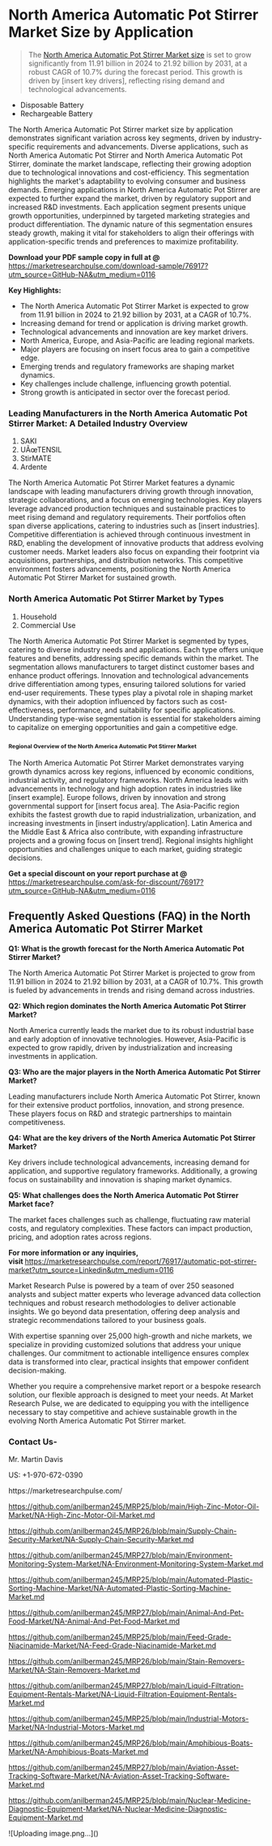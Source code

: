 <h1>North America Automatic Pot Stirrer Market&nbsp;Size by Application</h1><blockquote><p>The <a href="https://marketresearchpulse.com/download-sample/76917?utm_source=GitHub-NA&amp;utm_medium=0116">North America Automatic Pot Stirrer Market size</a> is set to grow significantly from 11.91 billion in 2024 to 21.92 billion by 2031, at a robust CAGR of 10.7% during the forecast period. This growth is driven by [insert key drivers], reflecting rising demand and technological advancements.</p></blockquote><ul><li>Disposable Battery<li> Rechargeable Battery</li></ul><p>The North America Automatic Pot Stirrer market size by application demonstrates significant variation across key segments, driven by industry-specific requirements and advancements. Diverse applications, such as North America Automatic Pot Stirrer and North America Automatic Pot Stirrer, dominate the market landscape, reflecting their growing adoption due to technological innovations and cost-efficiency. This segmentation highlights the market's adaptability to evolving consumer and business demands. Emerging applications in North America Automatic Pot Stirrer are expected to further expand the market, driven by regulatory support and increased R&D investments. Each application segment presents unique growth opportunities, underpinned by targeted marketing strategies and product differentiation. The dynamic nature of this segmentation ensures steady growth, making it vital for stakeholders to align their offerings with application-specific trends and preferences to maximize profitability.</p><p><strong>Download your PDF sample copy in full at @ </strong><a href="https://marketresearchpulse.com/download-sample/76917?utm_source=GitHub-NA&amp;utm_medium=0116">https://marketresearchpulse.com/download-sample/76917?utm_source=GitHub-NA&amp;utm_medium=0116</a></p><p><strong>Key Highlights: </strong></p><ul><li>The North America Automatic Pot Stirrer Market is expected to grow from 11.91 billion in 2024 to 21.92 billion by 2031, at a CAGR of 10.7%.</li><li>Increasing demand for trend or application is driving market growth.</li><li>Technological advancements and innovation are key market drivers.</li><li>North America, Europe, and Asia-Pacific are leading regional markets.</li><li>Major players are focusing on insert focus area to gain a competitive edge.</li><li>Emerging trends and regulatory frameworks are shaping market dynamics.</li><li>Key challenges include challenge, influencing growth potential.</li><li>Strong growth is anticipated in sector over the forecast period.</li></ul><h3>Leading Manufacturers in the North America Automatic Pot Stirrer Market: A Detailed Industry Overview</h3><ol><li>SAKI</li><li>UÃœTENSIL</li><li>StirMATE</li><li>Ardente</li></ol><div class="flex max-w-full flex-col flex-grow"><div class="min-h-8 text-message flex w-full flex-col items-end gap-2 whitespace-normal break-words [.text-message+&amp;]:mt-5" dir="auto" data-message-author-role="assistant" data-message-id="fd8432e4-4910-450d-b182-61b7bfb0a01f" data-message-model-slug="gpt-4o"><div class="flex w-full flex-col gap-1 empty:hidden first:pt-[3px]"><div class="markdown prose w-full break-words dark:prose-invert light"><p>The North America Automatic Pot Stirrer Market features a dynamic landscape with leading manufacturers driving growth through innovation, strategic collaborations, and a focus on emerging technologies. Key players leverage advanced production techniques and sustainable practices to meet rising demand and regulatory requirements. Their portfolios often span diverse applications, catering to industries such as [insert industries]. Competitive differentiation is achieved through continuous investment in R&amp;D, enabling the development of innovative products that address evolving customer needs. Market leaders also focus on expanding their footprint via acquisitions, partnerships, and distribution networks. This competitive environment fosters advancements, positioning the North America Automatic Pot Stirrer Market for sustained growth.</p></div></div></div></div><h3>North America Automatic Pot Stirrer Market by Types</h3><ol><li>Household<li> Commercial Use</li></ol><div class="flex max-w-full flex-col flex-grow"><div class="min-h-8 text-message flex w-full flex-col items-end gap-2 whitespace-normal break-words [.text-message+&amp;]:mt-5" dir="auto" data-message-author-role="assistant" data-message-id="084470be-0bb7-4664-bddf-5156b4f41249" data-message-model-slug="gpt-4o-mini"><div class="flex w-full flex-col gap-1 empty:hidden first:pt-[3px]"><div class="markdown prose w-full break-words dark:prose-invert light"><p>The North America Automatic Pot Stirrer Market is segmented by types, catering to diverse industry needs and applications. Each type offers unique features and benefits, addressing specific demands within the market. The segmentation allows manufacturers to target distinct customer bases and enhance product offerings. Innovation and technological advancements drive differentiation among types, ensuring tailored solutions for varied end-user requirements. These types play a pivotal role in shaping market dynamics, with their adoption influenced by factors such as cost-effectiveness, performance, and suitability for specific applications. Understanding type-wise segmentation is essential for stakeholders aiming to capitalize on emerging opportunities and gain a competitive edge.</p></div></div></div></div><h3><span style="font-size: 11px;">Regional Overview of the North America Automatic Pot Stirrer Market</span></h3><div class="flex max-w-full flex-col flex-grow"><div class="min-h-8 text-message flex w-full flex-col items-end gap-2 whitespace-normal break-words [.text-message+&amp;]:mt-5" dir="auto" data-message-author-role="assistant" data-message-id="e9038762-ce64-4e30-91c9-9bd413514231" data-message-model-slug="gpt-4o-mini"><div class="flex w-full flex-col gap-1 empty:hidden first:pt-[3px]"><div class="markdown prose w-full break-words dark:prose-invert light"><p>The North America Automatic Pot Stirrer Market demonstrates varying growth dynamics across key regions, influenced by economic conditions, industrial activity, and regulatory frameworks. North America leads with advancements in technology and high adoption rates in industries like [insert example]. Europe follows, driven by innovation and strong governmental support for [insert focus area]. The Asia-Pacific region exhibits the fastest growth due to rapid industrialization, urbanization, and increasing investments in [insert industry/application]. Latin America and the Middle East &amp; Africa also contribute, with expanding infrastructure projects and a growing focus on [insert trend]. Regional insights highlight opportunities and challenges unique to each market, guiding strategic decisions.</p></div></div></div></div><p><strong>Get a special discount on your report purchase at @ </strong><a href="https://marketresearchpulse.com/ask-for-discount/76917?utm_source=GitHub-NA&amp;utm_medium=0116">https://marketresearchpulse.com/ask-for-discount/76917?utm_source=GitHub-NA&amp;utm_medium=0116</a></p><h2>Frequently Asked Questions (FAQ) in the North America Automatic Pot Stirrer Market</h2><p><strong>Q1: What is the growth forecast for the North America Automatic Pot Stirrer Market?</strong></p><p>The North America Automatic Pot Stirrer Market is projected to grow from 11.91 billion in 2024 to 21.92 billion by 2031, at a CAGR of 10.7%. This growth is fueled by advancements in trends and rising demand across industries.</p><p><strong>Q2: Which region dominates the North America Automatic Pot Stirrer Market?</strong></p><p>North America currently leads the market due to its robust industrial base and early adoption of innovative technologies. However, Asia-Pacific is expected to grow rapidly, driven by industrialization and increasing investments in application.</p><p><strong>Q3: Who are the major players in the North America Automatic Pot Stirrer Market?</strong></p><p>Leading manufacturers include North America Automatic Pot Stirrer, known for their extensive product portfolios, innovation, and strong presence. These players focus on R&amp;D and strategic partnerships to maintain competitiveness.</p><p><strong>Q4: What are the key drivers of the North America Automatic Pot Stirrer Market?</strong></p><p>Key drivers include technological advancements, increasing demand for application, and supportive regulatory frameworks. Additionally, a growing focus on sustainability and innovation is shaping market dynamics.</p><p><strong>Q5: What challenges does the North America Automatic Pot Stirrer Market face?</strong></p><p>The market faces challenges such as challenge, fluctuating raw material costs, and regulatory complexities. These factors can impact production, pricing, and adoption rates across regions.</p><p><strong>For more information or any inquiries, visit&nbsp;</strong><a href="https://marketresearchpulse.com/report/76917/automatic-pot-stirrer-market?utm_source=Linkedin&utm_medium=0116">https://marketresearchpulse.com/report/76917/automatic-pot-stirrer-market?utm_source=Linkedin&utm_medium=0116</a></p><p>Market Research Pulse is powered by a team of over 250 seasoned analysts and subject matter experts who leverage advanced data collection techniques and robust research methodologies to deliver actionable insights. We go beyond data presentation, offering deep analysis and strategic recommendations tailored to your business goals.</p><p>With expertise spanning over 25,000 high-growth and niche markets, we specialize in providing customized solutions that address your unique challenges. Our commitment to actionable intelligence ensures complex data is transformed into clear, practical insights that empower confident decision-making.</p><p>Whether you require a comprehensive market report or a bespoke research solution, our flexible approach is designed to meet your needs. At Market Research Pulse, we are dedicated to equipping you with the intelligence necessary to stay competitive and achieve sustainable growth in the evolving North America Automatic Pot Stirrer market.</p><h3><strong>Contact Us-</strong></h3><p>Mr. Martin Davis</p><p>US: +1-970-672-0390</p><p>https://marketresearchpulse.com/</p><p><a href="https://github.com/anilberman245/MRP25/blob/main/High-Zinc-Motor-Oil-Market/NA-High-Zinc-Motor-Oil-Market.md">https://github.com/anilberman245/MRP25/blob/main/High-Zinc-Motor-Oil-Market/NA-High-Zinc-Motor-Oil-Market.md</a></p><p><a href="https://github.com/anilberman245/MRP26/blob/main/Supply-Chain-Security-Market/NA-Supply-Chain-Security-Market.md">https://github.com/anilberman245/MRP26/blob/main/Supply-Chain-Security-Market/NA-Supply-Chain-Security-Market.md</a></p><p><a href="https://github.com/anilberman245/MRP27/blob/main/Environment-Monitoring-System-Market/NA-Environment-Monitoring-System-Market.md">https://github.com/anilberman245/MRP27/blob/main/Environment-Monitoring-System-Market/NA-Environment-Monitoring-System-Market.md</a></p><p><a href="https://github.com/anilberman245/MRP25/blob/main/Automated-Plastic-Sorting-Machine-Market/NA-Automated-Plastic-Sorting-Machine-Market.md">https://github.com/anilberman245/MRP25/blob/main/Automated-Plastic-Sorting-Machine-Market/NA-Automated-Plastic-Sorting-Machine-Market.md</a></p><p><a href="https://github.com/anilberman245/MRP27/blob/main/Animal-And-Pet-Food-Market/NA-Animal-And-Pet-Food-Market.md">https://github.com/anilberman245/MRP27/blob/main/Animal-And-Pet-Food-Market/NA-Animal-And-Pet-Food-Market.md</a></p><p><a href="https://github.com/anilberman245/MRP25/blob/main/Feed-Grade-Niacinamide-Market/NA-Feed-Grade-Niacinamide-Market.md">https://github.com/anilberman245/MRP25/blob/main/Feed-Grade-Niacinamide-Market/NA-Feed-Grade-Niacinamide-Market.md</a></p><p><a href="https://github.com/anilberman245/MRP26/blob/main/Stain-Removers-Market/NA-Stain-Removers-Market.md">https://github.com/anilberman245/MRP26/blob/main/Stain-Removers-Market/NA-Stain-Removers-Market.md</a></p><p><a href="https://github.com/anilberman245/MRP27/blob/main/Liquid-Filtration-Equipment-Rentals-Market/NA-Liquid-Filtration-Equipment-Rentals-Market.md">https://github.com/anilberman245/MRP27/blob/main/Liquid-Filtration-Equipment-Rentals-Market/NA-Liquid-Filtration-Equipment-Rentals-Market.md</a></p><p><a href="https://github.com/anilberman245/MRP25/blob/main/Industrial-Motors-Market/NA-Industrial-Motors-Market.md">https://github.com/anilberman245/MRP25/blob/main/Industrial-Motors-Market/NA-Industrial-Motors-Market.md</a></p><p><a href="https://github.com/anilberman245/MRP26/blob/main/Amphibious-Boats-Market/NA-Amphibious-Boats-Market.md">https://github.com/anilberman245/MRP26/blob/main/Amphibious-Boats-Market/NA-Amphibious-Boats-Market.md</a></p><p><a href="https://github.com/anilberman245/MRP27/blob/main/Aviation-Asset-Tracking-Software-Market/NA-Aviation-Asset-Tracking-Software-Market.md">https://github.com/anilberman245/MRP27/blob/main/Aviation-Asset-Tracking-Software-Market/NA-Aviation-Asset-Tracking-Software-Market.md</a></p><p><a href="https://github.com/anilberman245/MRP25/blob/main/Nuclear-Medicine-Diagnostic-Equipment-Market/NA-Nuclear-Medicine-Diagnostic-Equipment-Market.md">https://github.com/anilberman245/MRP25/blob/main/Nuclear-Medicine-Diagnostic-Equipment-Market/NA-Nuclear-Medicine-Diagnostic-Equipment-Market.md</a></p>
![Uploading image.png…]()
